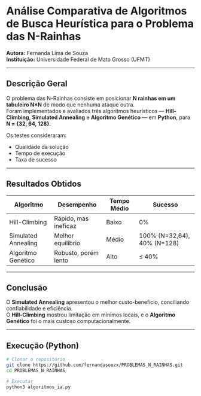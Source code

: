 # Análise Comparativa de Algoritmos de Busca Heurística para o Problema das N-Rainhas

**Autora:** Fernanda Lima de Souza  
**Instituição:** Universidade Federal de Mato Grosso (UFMT)

---

## Descrição Geral
O problema das N-Rainhas consiste em posicionar **N rainhas em um tabuleiro N×N** de modo que nenhuma ataque outra.  
Foram implementados e avaliados três algoritmos heurísticos — **Hill-Climbing**, **Simulated Annealing** e **Algoritmo Genético** — em **Python**, para **N = {32, 64, 128}**.

Os testes consideraram:
- Qualidade da solução  
- Tempo de execução  
- Taxa de sucesso  

---

## Resultados Obtidos

| Algoritmo           | Desempenho              | Tempo Médio | Sucesso                                  |
|---------------------|------------------------|--------------|-------------------------------------------|
| Hill-Climbing       | Rápido, mas ineficaz   | Baixo        | 0%                                        |
| Simulated Annealing | Melhor equilíbrio       | Médio        | 100% (N=32,64), 40% (N=128)              |
| Algoritmo Genético  | Robusto, porém lento   | Alto         | ≤ 40%                                    |

---

## Conclusão
O **Simulated Annealing** apresentou o melhor custo-benefício, conciliando confiabilidade e eficiência.  
O **Hill-Climbing** mostrou limitação em mínimos locais, e o **Algoritmo Genético** foi o mais custoso computacionalmente.

---

## Execução (Python)

```bash
# Clonar o repositório
git clone https://github.com/fernandasouzx/PROBLEMAS_N_RAINHAS.git
cd PROBLEMAS_N_RAINHAS

# Executar
python3 algoritmos_ia.py
